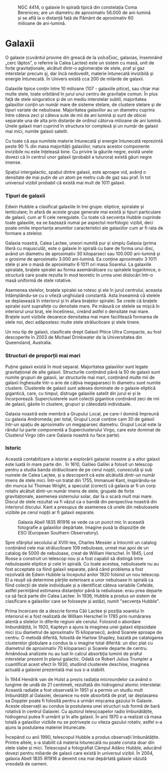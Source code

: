 <figure class="right">
	<img src="/images/ngc.jpg" alt="">
	<figcaption>NGC 4414, o galaxie în spirală tipică din constelația Coma Berenices; are un diametru de aproximativ 56.000 de ani-lumină și se află la o distanță față de Pământ de aproximativ 60 milioane de ani-lumină.</figcaption>
</figure>

# Galaxii

O galaxie (cuvântul provine din greacă de la γαλαξίας, galaxias, însemnând „cerc lăptos”, o referire la Calea Lactee) este un sistem cu masă, unit de forțe gravitaționale, alcătuit dintr-o aglomerație de stele, praf și gaz interstelar precum și, dar încă nedovedit, materie întunecată invizibilă și energie întunecată.  În Univers există cca 200 de milarde de galaxii.

Galaxiile tipice conțin între 10 milioane (107 - galaxiile pitice), sau chiar mai multe stele, toate orbitând în jurul unui centru de gravitație comun. În plus față de stele singuratice și de un mediu interstelar subtil, majoritatea galaxiilor conțin un număr mare de sisteme stelare, de clustere stelare și de tipuri variate de nebuloase. Majoritatea galaxiilor au un diametru cuprins între câteva zeci și câteva sute de mii de ani lumină și sunt de obicei separate una de alta prin distanțe de ordinul câtorva milioane de ani lumină. Unele galaxii mari cuprind în structura lor complexă și un număr de galaxii mai mici, numite galaxii satelit.

Cu toate că așa numitele materie întunecată și energie întunecată reprezintă peste 90 % din masa majorității galaxiilor, natura acestor componente invizibile nu este înțeleasă bine. Cu privire la găurile negre, există unele dovezi că în centrul unor galaxii (probabil a tuturora) există găuri negre imense.

Spațiul intergalactic, spațiul dintre galaxii, este aproape vid, având o densitate de mai puțin de un atom pe metru cub de gaz sau praf. În tot universul vizibil probabil că există mai mult de 1011 galaxii.

### Tipuri de galaxii 

Edwin Hubble a clasificat galaxiile în trei grupe: eliptice, spiralate și lenticulare; în afară de aceste grupe generale mai există și tipuri particulare de galaxii, cum ar fi cele neregulate. Cu toate că secvența Hubble cuprinde toate galaxiile, ea se bazează numai pe aspectul morfologic vizibil, deci poate omite importanța anumitor caracteristici ale galaxiilor cum ar fi rata de formare a stelelor.

Galaxia noastră, Calea Lactee, uneori numită pur și simplu Galaxia (prima literă cu majusculă), este o galaxie în spirală cu bare de forma unui disc, având un diametru de aproximativ 30 kiloparseci sau 100.000 ani-lumină și o grosime de aproximativ 3.000 ani-lumină. Ea conține aproximativ 3·1011 stele și are o masă de aproximativ 6·1011 ori masa Soarelui.
La galaxiile spiralate, brațele spiralei au forma asemănătoare cu spiralele logaritmice, o structură care poate rezulta în mod teoretic în urma unei dislocări într-o masă uniformă de stele rotative.

Asemenea stelelor, brațele spiralei se rotesc și ele în jurul centrului, aceasta întâmplându-se cu o viteză unghiulară constantă. Asta înseamnă că stelele se deplasează în interiorul și în afara brațelor spiralei. Se crede că brațele spiralei sunt suprafețe cu densitate mare. Pe măsură ce stelele se mișcă în interiorul unui braț, ele încetinesc, creând astfel o densitate mai mare. Brațele sunt vizibile deoarece densitatea mai mare facilitează formarea de stele noi, deci adăpostesc multe stele strălucitoare și stele tinere.

Un nou tip de galaxii, clasificate drept Galaxii Pitice Ultra Compacte, au fost descoperite în 2003 de Michael Drinkwater de la Universitatea din Queensland, Australia.

### Structuri de proporții mai mari

Puține galaxii există în mod separat. Majoritatea galaxiilor sunt legate gravitațional de alte galaxii. Structurile conținând până la 50 de galaxii sunt numite grupuri de galaxii, iar structurile mai mari, conținând multe mii de galaxii înghesuite într-o arie de câțiva megaparseci în diametru sunt numite clustere. Clusterele de galaxii sunt adesea dominate de o galaxie eliptică gigantică, care, cu timpul, distruge galaxiile satelit din jurul ei și le încorporează. Superclusterele sunt colecții gigantice conținând zeci de mii de galaxii, găsite în clustere, grupuri și câteodată individuale.

Galaxia noastră este membră a Grupului Local, pe care-l domină împreună cu galaxia Andromeda; per total, Grupul Local conține cam 30 de galaxii într-un spațiu de aproximativ un megaparsec diametru. Grupul Local este la rândul lui parte componentă a Superclusterului Virgo, care este dominat de Clusterul Virgo (din care Galaxia noastră nu face parte).

### Istoric

Această contabilizare a istoriei a explorării galaxiei noastre și a altor galaxii este luată în mare parte din .
În 1610, Galileo Galilei a folosit un telescop pentru a studia banda strălucitoare de pe cerul nopții, cunoscută și sub numele de Calea Lactee, și a descoperit că este alcătuită dintr-un număr imens de stele mici. Într-un tratat din 1755, Immanuel Kant, inspirându-se din munca lui Thomas Wright, a speculat (corect) că galaxia ar fi un corp rotativ alcătuit dintr-un număr imens de stele, grupate de forțe gravitaționale, asemenea sistemului solar, dar la o scară mult mai mare. Discul de stele rezultat va fi văzut ca o bandă din perspectiva noastră din interiorul discului. Kant a presupus de asemenea că unele din nebuloasele vizibile pe cerul nopții ar fi galaxii separate.

<figure class="right">
	<img src="/images/abell.jpg" alt="">
	<figcaption>Galaxia Abell 1835 IR1916 se vede ca un punct mic în această fotografie a galaxiilor depărtate. Imagine pusă la dispoziție de ESO (European Southern Observatory).</figcaption>
</figure>

Spre sfârșitul secolului al XVIII-lea, Charles Messier a întocmit un catalog conținând cele mai strălucitoare 109 nebuloase, urmat mai apoi de un catalog de 5000 de nebuloase, creat de William Herschel. În 1845, Lord Rosse a construit un telescop nou și a fost capabil să distingă între nebuloasele eliptice și cele în spirală. Cu toate acestea, nebuloasele nu au fost acceptate ca fiind galaxii separate, până când problema a fost rezolvată de Edwin Hubble la începutul anilor 1920 folsind un nou telescop. El a reușit să determine părțile exterioare a unor nebuloase în spirală ca fiind colecții de stele individuale și a identificat câteva variabile Cefeide, astfel permițând estimarea distanțelor până la nebuloase: erau prea departe ca să facă parte din Calea Lactee. În 1936, Hubble a produs un sistem de clasificare a galaxiilor care se folosește și astăzi, numit "secvența Hubble".

Prima încercare de a descrie forma Căii Lactee și poziția soarelui în interiorul ei a fost realizată de William Herschel în 1785 prin numărarea atentă a stelelor în diferite regiuni ale cerului. Folosind o abordare îmbunătățită, în 1920, Kapteyn a ajuns la imaginea unei galaxii elipsoidale mici (cu diametrul de aproximativ 15 kiloparseci), având Soarele aproape de centru. O metodă diferită, folosită de Harlow Shapley, bazată pe catalogarea clusterelor globulare a condus la o imagine total diferită: un disc plat cu diametrul de aproximativ 70 kiloparseci și Soarele departe de centru. Amândouă analizele nu au luat în calcul absorbția luminii de praful interstelar prezent în planul galactic. Odată ce Robert Julius Trumpler a cuantificat acest efect în 1930, studiind clusterele deschise, imaginea actuală a galaxiei prezentată mai sus s-a stabilit.

În 1944 Hendrik van de Hulst a prezis radiația microundelor ca având o lungime de undă de 21 centimeti, rezultată din hidrogenul atomic interstelar. Această radiație a fost observată în 1951 și a permis un studiu mult îmbunătățit al Galaxiei, deoarece nu este absorbită de praf, iar deplasarea sa Doppler poate fi folosită pentru a urmări mișcarea gazului în Galaxie. Aceste observații au condus la postularea unei structuri sub formă de bară rotativă în centrul Galaxiei. Cu ajutorul telescoapelor radio îmbunătățite, hidrogenul putea fi urmărit și în alte galaxii. În anii 1970 s-a realizat că masa totală a galaxiilor vizibile nu se potrivește cu viteza gazului rotativ, astfel s-a ajuns la postularea materiei întunecate.

Începând cu anii 1990, telescopul Hubble a produs observații îmbunătățite. Printre altele, s-a stabilit că materia întunecată nu poate consta doar din stele slabe și mici. Telescopul a fotografiat Câmpul Adânc Hubble, aducând dovezi pentru miliarde de galaxii care există în universul vizibil.
În 2004, galaxia Abell 1835 IR1916 a devenit cea mai depărtată galaxie văzută vreodată de oameni.
